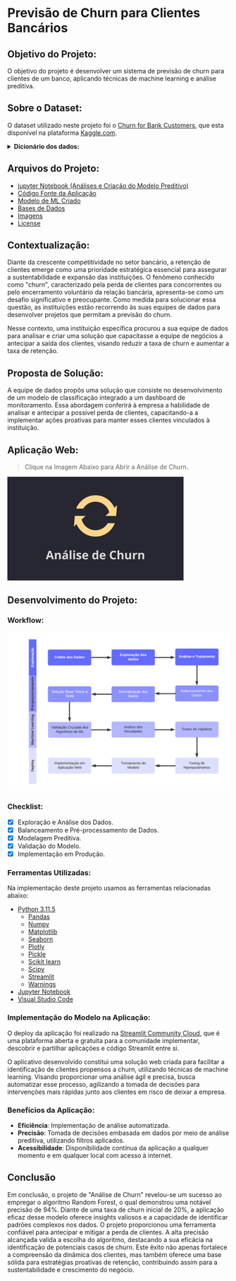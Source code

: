 # Previsão de Churn para Clientes Bancários

## Objetivo do Projeto:
O objetivo do projeto é desenvolver um sistema de previsão de churn para clientes de um banco, aplicando técnicas de machine learning e análise preditiva.

## Sobre o Dataset:
O dataset utilizado neste projeto foi o [Churn for Bank Customers](https://www.kaggle.com/datasets/mathchi/churn-for-bank-customers), que esta disponível na plataforma [Kaggle.com](https://www.kaggle.com/).

<details>
<summary><b>Dicionário dos dados:</b></summary>

||Colunas|Descrição|
|---|---|---|
|1|RowNumber|Corresponde ao número do registo.|
|2|CustomerId|Código do Cliente do banco.|
|3|Surname|Sobrenome de um cliente.|
|4|CreditScore|Pontuação de Crédito.|
|5|Geography|Localização dos clientes.|
|6|Gender|Gênero dos clientes.|
|7|Age|Idade dos Clientes.|
|8|Tenure|Refere-se ao número de anos em que o cliente é cliente do banco.|
|9|Balance|Saldo bancário dos clientes.|
|10|NumOfProducts|Quantidade de produtos contratadas pelos clientes.|
|11|HasCrCard|Indica se um cliente tem ou não um cartão de crédito.|
|12|IsActiveMember|Os clientes são ativos ou não.|
|13|EstimatedSalary|Estimativa de salário dos clientes.|
|14|Exited|Objetivo. 1 se o cliente saiu ou 0 se não o fez.|
</details>

## Arquivos do Projeto:
- [jupyter Notebook (Análises e Criação do Modelo Preditivo)](./Previsao_Churn_Clientes_Bancarios.ipynb)
- [Código Fonte da Aplicação](./app.py)
- [Modelo de ML Criado](./modelo/modelo_previsao_churn.sav)
- [Bases de Dados](./dados/)
- [Imagens](./img/)
- [License](./LICENSE)

## Contextualização:
Diante da crescente competitividade no setor bancário, a retenção de clientes emerge como uma prioridade estratégica essencial para assegurar a sustentabilidade e expansão das instituições. O fenômeno conhecido como "churn", caracterizado pela perda de clientes para concorrentes ou pelo encerramento voluntário da relação bancária, apresenta-se como um desafio significativo e preocupante. Como medida para solucionar essa questão, as instituições estão recorrendo às suas equipes de dados para desenvolver projetos que permitam a previsão do churn.

Nesse contexto, uma instituição específica procurou a sua equipe de dados para analisar e criar uma solução que capacitasse a equipe de negócios a antecipar a saída dos clientes, visando reduzir a taxa de churn e aumentar a taxa de retenção.

## Proposta de Solução:
A equipe de dados propôs uma solução que consiste no desenvolvimento de um modelo de classificação integrado a um dashboard de monitoramento. Essa abordagem conferirá à empresa a habilidade de analisar e antecipar a possível perda de clientes, capacitando-a a implementar ações proativas para manter esses clientes vinculados à instituição.

## Aplicação Web:

>Clique na Imagem Abaixo para Abrir a Análise de Churn.

[<img src='./img/outros/logo.png' width=400>](https://previsaochurnclientesbancariospython-gideo3l3hfehvekdjj2bdd.streamlit.app/)

## Desenvolvimento do Projeto:

### Workflow:

<img src='./img/workflow/workflowProjeto.png' width=600>

### Checklist:
- [X] Exploração e Análise dos Dados.
- [X] Balanceamento e Pré-processamento de Dados.
- [X] Modelagem Preditiva.
- [X] Validação do Modelo.
- [X] Implementação em Produção.

### Ferramentas Utilizadas:
Na implementação deste projeto usamos as ferramentas relacionadas abaixo:
- [Python 3.11.5](https://docs.python.org/pt-br/3.11/)
    - [Pandas](https://pandas.pydata.org/docs/)
    - [Numpy](https://numpy.org/doc/)
    - [Matplotlib](https://matplotlib.org/stable/index.html)
    - [Seaborn](https://seaborn.pydata.org/)
	- [Plotly](https://plotly.com/python/)
    - [Pickle](https://docs.python.org/pt-br/3/library/pickle.html)
    - [Scikit learn](https://scikit-learn.org/stable/user_guide.html)
	- [Scipy](https://scipy.org/)
    - [Streamlit](https://docs.streamlit.io/)
    - [Warnings](https://docs.python.org/pt-br/3/library/warnings.html)
- [Jupyter Notebook](https://docs.jupyter.org/en/latest/)
- [Visual Studio Code](https://code.visualstudio.com/docs)

### Implementação do Modelo na Aplicação:
O deploy da aplicação foi realizado na [Streamlit Community Cloud](https://docs.streamlit.io/streamlit-community-cloud), que é uma plataforma aberta e gratuita para a comunidade implementar, descobrir e partilhar aplicações e código Streamlit entre si.

O aplicativo desenvolvido constitui uma solução web criada para facilitar a identificação de clientes propensos a churn, utilizando técnicas de machine learning. Visando proporcionar uma análise ágil e precisa, busca automatizar esse processo, agilizando a tomada de decisões para intervenções mais rápidas junto aos clientes em risco de deixar a empresa.

### Benefícios da Aplicação:

- **Eficiência**: Implementação de análise automatizada.
- **Precisão**: Tomada de decisões embasada em dados por meio de análise preditiva, utilizando filtros aplicados.
- **Acessibilidade**: Disponibilidade contínua da aplicação a qualquer momento e em qualquer local com acesso à internet.

## Conclusão
Em conclusão, o projeto de "Análise de Churn" revelou-se um sucesso ao empregar o algoritmo Random Forest, o qual demonstrou uma notável precisão de 94%. Diante de uma taxa de churn inicial de 20%, a aplicação eficaz desse modelo oferece insights valiosos e a capacidade de identificar padrões complexos nos dados. O projeto proporcionou uma ferramenta confiável para antecipar e mitigar a perda de clientes. A alta precisão alcançada valida a escolha do algoritmo, destacando a sua eficácia na identificação de potenciais casos de churn. Este êxito não apenas fortalece a compreensão da dinâmica dos clientes, mas também oferece uma base sólida para estratégias proativas de retenção, contribuindo assim para a sustentabilidade e crescimento do negócio.